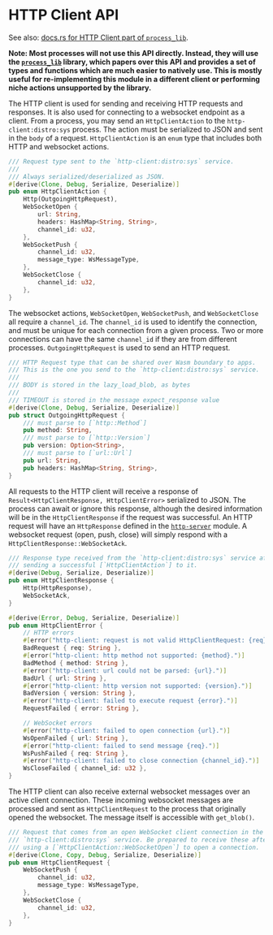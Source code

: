 # HTTP Client API

See also: [docs.rs for HTTP Client part of `process_lib`](https://docs.rs/kinode_process_lib/latest/kinode_process_lib/http/index.html).

**Note: Most processes will not use this API directly. Instead, they will use the [`process_lib`](../process_stdlib/overview.md) library, which papers over this API and provides a set of types and functions which are much easier to natively use. This is mostly useful for re-implementing this module in a different client or performing niche actions unsupported by the library.**

The HTTP client is used for sending and receiving HTTP requests and responses.
It is also used for connecting to a websocket endpoint as a client.
From a process, you may send an `HttpClientAction` to the `http-client:distro:sys` process.
The action must be serialized to JSON and sent in the `body` of a request.
`HttpClientAction` is an `enum` type that includes both HTTP and websocket actions.

```rust
/// Request type sent to the `http-client:distro:sys` service.
///
/// Always serialized/deserialized as JSON.
#[derive(Clone, Debug, Serialize, Deserialize)]
pub enum HttpClientAction {
    Http(OutgoingHttpRequest),
    WebSocketOpen {
        url: String,
        headers: HashMap<String, String>,
        channel_id: u32,
    },
    WebSocketPush {
        channel_id: u32,
        message_type: WsMessageType,
    },
    WebSocketClose {
        channel_id: u32,
    },
}
```

The websocket actions, `WebSocketOpen`, `WebSocketPush`, and `WebSocketClose` all require a `channel_id`.
The `channel_id` is used to identify the connection, and must be unique for each connection from a given process.
Two or more connections can have the same `channel_id` if they are from different processes.
`OutgoingHttpRequest` is used to send an HTTP request.

```rust
/// HTTP Request type that can be shared over Wasm boundary to apps.
/// This is the one you send to the `http-client:distro:sys` service.
///
/// BODY is stored in the lazy_load_blob, as bytes
///
/// TIMEOUT is stored in the message expect_response value
#[derive(Clone, Debug, Serialize, Deserialize)]
pub struct OutgoingHttpRequest {
    /// must parse to [`http::Method`]
    pub method: String,
    /// must parse to [`http::Version`]
    pub version: Option<String>,
    /// must parse to [`url::Url`]
    pub url: String,
    pub headers: HashMap<String, String>,
}
```

All requests to the HTTP client will receive a response of `Result<HttpClientResponse, HttpClientError>` serialized to JSON.
The process can await or ignore this response, although the desired information will be in the `HttpClientResponse` if the request was successful.
An HTTP request will have an `HttpResponse` defined in the [`http-server`](./http_server.md) module.
A websocket request (open, push, close) will simply respond with a `HttpClientResponse::WebSocketAck`.

```rust
/// Response type received from the `http-client:distro:sys` service after
/// sending a successful [`HttpClientAction`] to it.
#[derive(Debug, Serialize, Deserialize)]
pub enum HttpClientResponse {
    Http(HttpResponse),
    WebSocketAck,
}
```

```rust
#[derive(Error, Debug, Serialize, Deserialize)]
pub enum HttpClientError {
    // HTTP errors
    #[error("http-client: request is not valid HttpClientRequest: {req}.")]
    BadRequest { req: String },
    #[error("http-client: http method not supported: {method}.")]
    BadMethod { method: String },
    #[error("http-client: url could not be parsed: {url}.")]
    BadUrl { url: String },
    #[error("http-client: http version not supported: {version}.")]
    BadVersion { version: String },
    #[error("http-client: failed to execute request {error}.")]
    RequestFailed { error: String },

    // WebSocket errors
    #[error("http-client: failed to open connection {url}.")]
    WsOpenFailed { url: String },
    #[error("http-client: failed to send message {req}.")]
    WsPushFailed { req: String },
    #[error("http-client: failed to close connection {channel_id}.")]
    WsCloseFailed { channel_id: u32 },
}
```

The HTTP client can also receive external websocket messages over an active client connection.
These incoming websocket messages are processed and sent as `HttpClientRequest` to the process that originally opened the websocket.
The message itself is accessible with `get_blob()`.

```rust
/// Request that comes from an open WebSocket client connection in the
/// `http-client:distro:sys` service. Be prepared to receive these after
/// using a [`HttpClientAction::WebSocketOpen`] to open a connection.
#[derive(Clone, Copy, Debug, Serialize, Deserialize)]
pub enum HttpClientRequest {
    WebSocketPush {
        channel_id: u32,
        message_type: WsMessageType,
    },
    WebSocketClose {
        channel_id: u32,
    },
}
```
